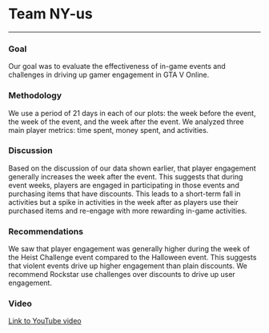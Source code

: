 # Team NY-us

---
### Goal
Our goal was to evaluate the effectiveness of in-game events and challenges in driving up gamer engagement in GTA V Online.

### Methodology
We use a period of 21 days in each of our plots: the week before the event, the week of the event, and the week after the event.
We analyzed three main player metrics: time spent, money spent, and activities.

### Discussion
Based on the discussion of our data shown earlier, that player engagement generally increases the week after the event. This suggests that during event weeks, players are engaged in participating in those events and purchasing items that have discounts. This leads to a short-term fall in activities but a spike in activities in the week after as players use their purchased items and re-engage with more rewarding in-game activities.

### Recommendations
We saw that player engagement was generally higher during the week of the Heist Challenge event compared to the Halloween event. This suggests that violent events drive up higher engagement than plain discounts. We recommend Rockstar use challenges over discounts to drive up user engagement.

### Video

[Link to YouTube video](https://youtu.be/lNwwwuNfuDA)
